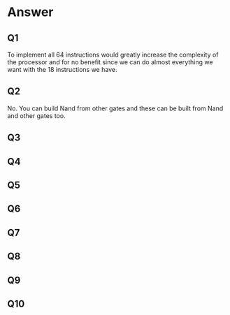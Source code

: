 # Answer
## Q1
To implement all 64 instructions would greatly increase the complexity of the processor and for no benefit since we can do almost everything we want with the 18 instructions we have.

## Q2

No. You can build Nand from other gates and these can be built from Nand and other gates too.

## Q3



## Q4


## Q5



## Q6



## Q7



## Q8



## Q9



## Q10


